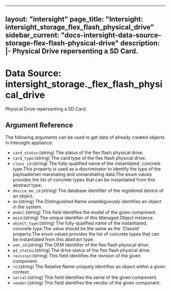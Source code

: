 
---
layout: "intersight"
page_title: "Intersight: intersight_storage_flex_flash_physical_drive"
sidebar_current: "docs-intersight-data-source-storage-flex-flash-physical-drive"
description: |-
Physical Drive repersenting a SD Card.
---

# Data Source: intersight_storage._flex_flash_physical_drive
Physical Drive repersenting a SD Card.
## Argument Reference
The following arguments can be used to get data of already created objects in Intersight appliance:
* `card_status`:(string) The status of the flex flash physical drive. 
* `card_type`:(string) The card type of the flex flash physical drive. 
* `class_id`:(string) The fully-qualified name of the instantiated, concrete type.This property is used as a discriminator to identify the type of the payloadwhen marshaling and unmarshaling data.The enum values provides the list of concrete types that can be instantiated from this abstract type. 
* `device_mo_id`:(string) The database identifier of the registered device of an object. 
* `dn`:(string) The Distinguished Name unambiguously identifies an object in the system. 
* `model`:(string) This field identifies the model of the given component. 
* `moid`:(string) The unique identifier of this Managed Object instance. 
* `object_type`:(string) The fully-qualified name of the instantiated, concrete type.The value should be the same as the 'ClassId' property.The enum values provides the list of concrete types that can be instantiated from this abstract type. 
* `oem_id`:(string) The OEM Identifier of the flex flash physical drive. 
* `pd_status`:(string) The drive status of the flex flash physical drive. 
* `revision`:(string) This field identifies the revision of the given component. 
* `rn`:(string) The Relative Name uniquely identifies an object within a given context. 
* `serial`:(string) This field identifies the serial of the given component. 
* `vendor`:(string) This field identifies the vendor of the given component. 

